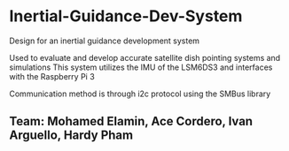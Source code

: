 # Inertial-Guidance-Dev-System

Design for an inertial guidance development system

Used to evaluate and develop accurate satellite dish pointing systems and simulations
This system utilizes the IMU of the LSM6DS3 and interfaces with the Raspberry Pi 3

Communication method is through i2c protocol using the SMBus library

## Team: Mohamed Elamin, Ace Cordero, Ivan Arguello, Hardy Pham
